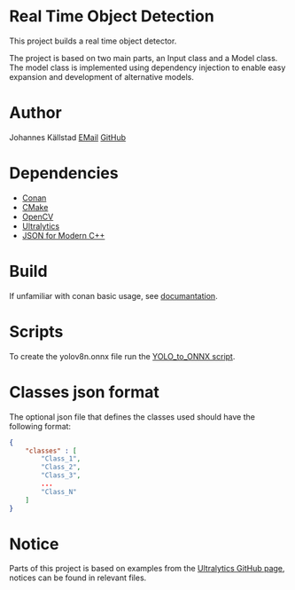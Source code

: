 # Real Time Object Detection 
This project builds a real time object detector. 

The project is based on two main parts, an Input class and a Model class. The model class is implemented using dependency injection to enable easy expansion and development of alternative models. 

# Author
Johannes Källstad [EMail](johannes.kallstad@gmail.com) [GitHub](https://github.com/ohukainen)

# Dependencies
- [Conan](https://conan.io/)
- [CMake](https://cmake.org/)
- [OpenCV](https://opencv.org/)
- [Ultralytics](https://www.ultralytics.com/)
- [JSON for Modern C++](https://json.nlohmann.me/)

# Build
If unfamiliar with conan basic usage, see [documantation](https://docs.conan.io/2/tutorial/consuming_packages/build_simple_cmake_project.html).

# Scripts 
To create the yolov8n.onnx file run the [YOLO_to_ONNX script](scripts/YOLO_to_ONNX.py). 

# Classes json format 
The optional json file that defines the classes used should have the following format: 
```json
{
    "classes" : [ 
        "Class_1",
        "Class_2", 
        "Class_3",
        ...
        "Class_N"
    ]
}
```

# Notice 
Parts of this project is based on examples from the [Ultralytics GitHub page](https://github.com/ultralytics/ultralytics), notices can be found in relevant files.  
